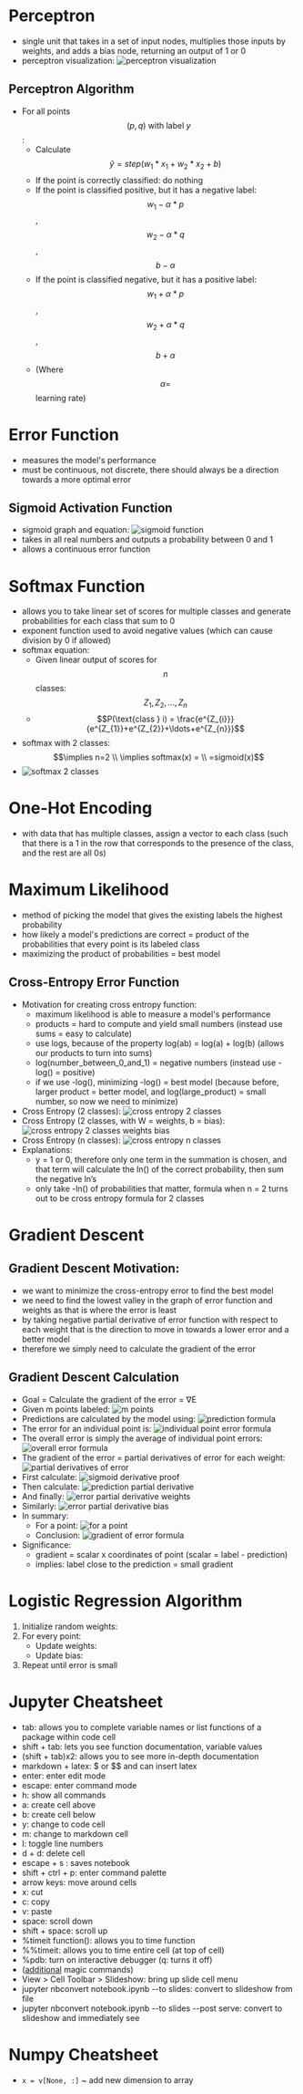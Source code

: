 # Perceptron
* single unit that takes in a set of input nodes, multiplies those inputs by weights, and adds a bias node, returning an output of 1 or 0
* perceptron visualization: ![perceptron visualization](https://livingprogram.github.io/ml-notes/images/ml-notes_1.jpg)

## Perceptron Algorithm
* For all points $$(p,q) \text{ with label } y $$:
  * Calculate $$\hat{y} = step(w_{1} * x_{1} + w_{2} * x_{2} + b)$$
  * If the point is correctly classified: do nothing
  * If the point is classified positive, but it has a negative label: $$w_{1} - \alpha * p$$, $$w_{2} - \alpha * q$$, $$b - \alpha$$
  * If the point is classified negative, but it has a positive label: $$w_{1} + \alpha * p$$, $$w_{2} + \alpha * q$$, $$b + \alpha$$
  * (Where $$\alpha = $$ learning rate)

# Error Function
* measures the model's performance
* must be continuous, not discrete, there should always be a direction towards a more optimal error 

## Sigmoid Activation Function
* sigmoid graph and equation: ![sigmoid function](https://livingprogram.github.io/ml-notes/images/ml-notes_2.jpg)
* takes in all real numbers and outputs a probability between 0 and 1 
* allows a continuous error function

# Softmax Function
* allows you to take linear set of scores for multiple classes and generate probabilities for each class that sum to 0
* exponent function used to avoid negative values (which can cause division by 0 if allowed)
* softmax equation: 
  * Given linear output of scores for $$n$$ classes: 
    $$Z_{1},Z_{2},\ldots,Z_{n}$$
  * $$P(\text{class } i) = \frac{e^{Z_{i}}}{e^{Z_{1}}+e^{Z_{2}}+\ldots+e^{Z_{n}}}$$
* softmax with 2 classes: $$\implies n=2 \\ \implies softmax(x) = \\ =sigmoid(x)$$
* ![softmax 2 classes](https://livingprogram.github.io/ml-notes/images/ml-notes_4.jpg)

# One-Hot Encoding
* with data that has multiple classes, assign a vector to each class (such that there is a 1 in the row that corresponds to the presence of the class, and the rest are all 0s)

# Maximum Likelihood
* method of picking the model that gives the existing labels the highest probability
* how likely a model's predictions are correct = product of the probabilities that every point is its labeled class
* maximizing the product of probabilities = best model

## Cross-Entropy Error Function
* Motivation for creating cross entropy function:
  * maximum likelihood is able to measure a model's performance
  * products = hard to compute and yield small numbers (instead use sums = easy to calculate)
  * use logs, because of the property log(ab) = log(a) + log(b) (allows our products to turn into sums)
  * log(number_between_0_and_1) = negative numbers (instead use -log() = positive)
  * if we use -log(), minimizing -log() = best model (because before, larger product = better model, and log(large_product) = small number, so now we need to minimize)
* Cross Entropy (2 classes): ![cross entropy 2 classes](https://livingprogram.github.io/ml-notes/images/ml-notes_5.jpg)
* Cross Entropy (2 classes, with W = weights, b = bias): ![cross entropy 2 classes weights bias](https://livingprogram.github.io/ml-notes/images/ml-notes_6.jpg)
* Cross Entropy (n classes): ![cross entropy n classes](https://livingprogram.github.io/ml-notes/images/ml-notes_7.jpg)
* Explanations:
  * y = 1 or 0, therefore only one term in the summation is chosen, and that term will calculate the ln() of the correct probability, then sum the negative ln’s
  * only take -ln() of probabilities that matter, formula when n = 2 turns out to be cross entropy formula for 2 classes

# Gradient Descent

## Gradient Descent Motivation: 
* we want to minimize the cross-entropy error to find the best model
* we need to find the lowest valley in the graph of error function and weights as that is where the error is least
* by taking negative partial derivative of error function with respect to each weight that is the direction to move in towards a lower error and a better model
* therefore we simply need to calculate the gradient of the error

## Gradient Descent Calculation
* Goal = Calculate the gradient of the error = ∇E
* Given m points labeled: ![m points](https://livingprogram.github.io/ml-notes/images/ml-notes_8.jpg)
* Predictions are calculated by the model using: ![prediction formula](https://livingprogram.github.io/ml-notes/images/ml-notes_9.jpg)
* The error for an individual point is: ![individual point error formula](https://livingprogram.github.io/ml-notes/images/ml-notes_10.jpg)
* The overall error is simply the average of individual point errors: ![overall error formula](https://livingprogram.github.io/ml-notes/images/ml-notes_11.jpg)
* The gradient of the error = partial derivatives of error for each weight: ![partial derivatives of error](https://livingprogram.github.io/ml-notes/images/ml-notes_12.jpg)
* First calculate: ![sigmoid derivative proof](https://livingprogram.github.io/ml-notes/images/ml-notes_13.jpg)
* Then calculate: ![prediction partial derivative](https://livingprogram.github.io/ml-notes/images/ml-notes_14.jpg)
* And finally: ![error partial derivative weights](https://livingprogram.github.io/ml-notes/images/ml-notes_15.jpg)
* Similarly: ![error partial derivative bias](https://livingprogram.github.io/ml-notes/images/ml-notes_16.jpg)
* In summary:
  * For a point: ![for a point](https://livingprogram.github.io/ml-notes/images/ml-notes_17.jpg)
  * Conclusion: ![gradient of error formula](https://livingprogram.github.io/ml-notes/images/ml-notes_18.jpg)
* Significance: 
  * gradient = scalar x coordinates of point (scalar = label - prediction)
  * implies: label close to the prediction = small gradient

# Logistic Regression Algorithm
1. Initialize random weights: 
2. For every point:
   * Update weights:
   * Update bias:
3. Repeat until error is small

# Jupyter Cheatsheet
* tab: allows you to complete variable names or list functions of a package within code cell
* shift + tab: lets you see function documentation, variable values 
* (shift + tab)x2: allows you to see more in-depth documentation
* markdown + latex: $ or $$ and can insert latex
* enter: enter edit mode
* escape: enter command mode
* h: show all commands 
* a: create cell above
* b: create cell below
* y: change to code cell
* m: change to markdown cell
* l: toggle line numbers
* d + d: delete cell
* escape + s : saves notebook
* shift + ctrl + p: enter command palette
* arrow keys: move around cells
* x: cut
* c: copy
* v: paste
* space: scroll down
* shift + space: scroll up
* %timeit function(): allows you to time function
* %%timeit: allows you to time entire cell (at top of cell)
* %pdb: turn on interactive debugger (q: turns it off)
* ([additional](http://ipython.readthedocs.io/en/stable/interactive/magics.html) magic commands)
* View > Cell Toolbar > Slideshow: bring up slide cell menu
* jupyter nbconvert notebook.ipynb --to slides: convert to slideshow from file
* jupyter nbconvert notebook.ipynb --to slides --post serve: convert to slideshow and immediately see

# Numpy Cheatsheet
* `x = v[None, :]` ~ add new dimension to array
